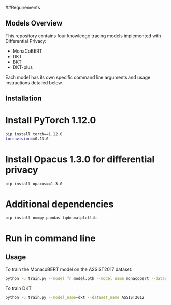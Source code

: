 ##Requirements



## Models Overview

This repository contains four knowledge tracing models implemented with Differential Privacy:
- MonaCoBERT
- DKT
- BKT
- DKT-plus

Each model has its own specific command line arguments and usage instructions detailed below.

## Installation
# Install PyTorch 1.12.0
```bash
pip install torch==1.12.0 
torchvision==0.13.0
```

# Install Opacus 1.3.0 for differential privacy
```bash
pip install opacus==1.3.0
```
# Additional dependencies
```bash
pip install numpy pandas tqdm matplotlib
```
# Run in command line
## Usage

To train the MonacoBERT model on the ASSIST2017 dataset:

```bash
python -u train.py --model_fn model.pth --model_name monacobert --dataset_name assist2017_pid
```
To train DKT
```bash
python -u train.py --model_name=dkt --dataset_name ASSIST2012
```


